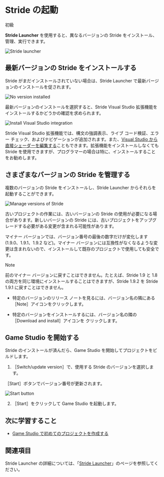 # Stride の起動

<span class="badge text-bg-primary">初級</span>

**Stride Launcher** を使用すると、異なるバージョンの Stride をインストール、管理、実行できます。

![Stride launcher](media/stride-launcher-interface.png)

## 最新バージョンの Stride をインストールする

Stride がまだインストールされていない場合は、Stride Launcher で最新バージョンのインストールを促されます。

![No version installed](media/stride-launcher-install-last-version.png)

最新バージョンのインストールを選択すると、Stride Visual Studio 拡張機能をインストールするかどうかの確認を求められます。

![Install Visual Studio integration](media/install-VS-plug-in-prompt.png)

Stride Visual Studio 拡張機能では、構文の強調表示、ライブ コード検証、エラー チェック、およびナビゲーションが追加されます。また、[Visual Studio から直接シェーダーを編集する](../graphics/effects-and-shaders/custom-shaders.md)こともできます。拡張機能をインストールしなくても Stride を使用できますが、プログラマーの場合は特に、インストールすることをお勧めします。

## さまざまなバージョンの Stride を管理する

複数のバージョンの Stride をインストールし、Stride Launcher からそれらを起動することができます。

![Manage versions of Stride](media/stride-launcher-various-versions.png)

古いプロジェクトの作業には、古いバージョンの Stride の使用が必要になる場合があります。新しいバージョンの Stride には、古いプロジェクトをアップグレードする必要がある変更が含まれる可能性があります。

マイナー バージョンでは、バージョン番号の最後の数字だけが変化します (1.9.0、1.9.1、1.9.2 など)。マイナー バージョンには互換性がなくなるような変更は含まれないので、インストールして既存のプロジェクトで使用しても安全です。

>[!NOTE]
>前のマイナー バージョンに戻すことはできません。たとえば、Stride 1.9 と 1.8 の両方を同じ環境にインストールすることはできますが、Stride 1.9.2 を Stride 1.9.1 に戻すことはできません。

* 特定のバージョンのリリース ノートを見るには、バージョン名の隣にある［Note］アイコンをクリックします。

* 特定のバージョンをインストールするには、バージョン名の隣の［Download and install］アイコンを
クリックします。

## Game Studio を開始する

Stride のインストールが済んだら、Game Studio を開始してプロジェクトをビルドします。

1. ［Switch/update version］で、使用する Stride のバージョンを選択します。

  ［Start］ボタンでバージョン番号が更新されます。

   ![Start button](media/stride-launcher-start-button.png)

2. ［Start］をクリックして Game Studio を起動します。

## 次に学習すること

* [Game Studio で初めてのプロジェクトを作成する](create-a-project.md)

## 関連項目

Stride Launcher の詳細については、「[Stride Launcher](../stride-launcher/index.md)」のページを参照してください。
